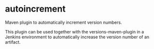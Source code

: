 # autoincrement
Maven plugin to automatically increment version numbers.

This plugin can be used together with the versions-maven-plugin in a Jenkins environment to automatically increase the version number of an artifact.
